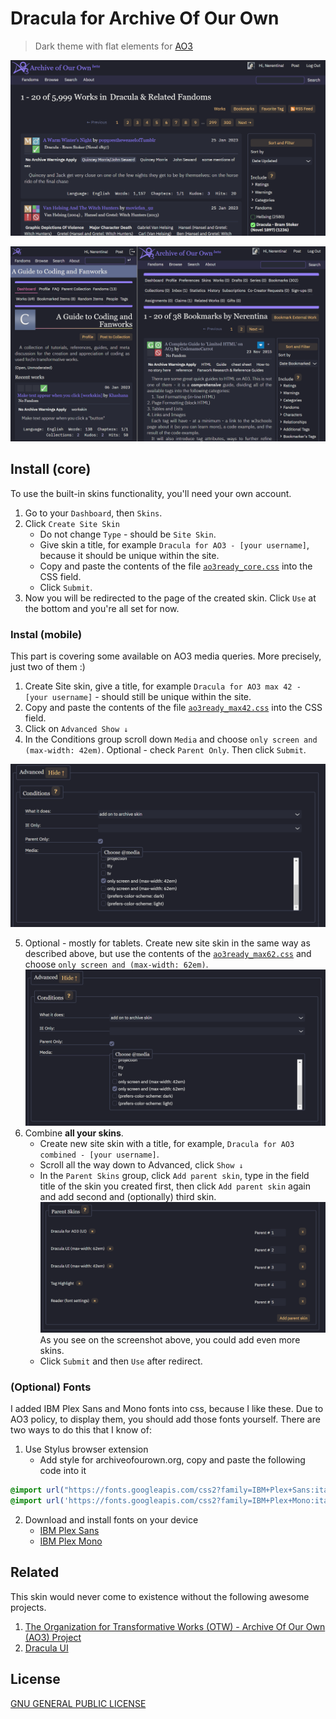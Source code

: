 # Dracula for Archive Of Our Own

> Dark theme with flat elements for [AO3](https://archiveofourown.org)

![Screenshot on PC](./Screenshot_PC.png)

![Screenshot on mobile](./Screenshot_mobile.png)

## Install (core)
To use the built-in skins functionality, you'll need your own account.
1. Go to your `Dashboard`, then `Skins`.
2. Click `Create Site Skin`
    - Do not change `Type` - should be `Site Skin`.
    - Give skin a title, for example `Dracula for AO3 - [your username]`, because it should be unique within the site.
    - Copy and paste the contents of the file [`ao3ready_core.css`](./ao3ready_core.css) into the CSS field.
    - Click `Submit`.
3. Now you will be redirected to the page of the created skin. Click `Use` at the bottom and you're all set for now.

### Instal (mobile)
This part is covering some available on AO3 media queries. More precisely, just two of them :) 
1. Create Site skin, give a title, for example `Dracula for AO3 max 42 - [your username]` - should still be unique within the site.
2. Copy and paste the contents of the file [`ao3ready_max42.css`](./ao3ready_max42.css) into the CSS field.
3. Click on `Advanced Show ↓`
4. In the Conditions group scroll down `Media` and choose `only screen and (max-width: 42em)`. Optional - check `Parent Only`. Then click `Submit`.

![Screenshot choose 42](./Screenshot_max42.png)

5. Optional - mostly for tablets. Create new site skin in the same way as described above, but use the contents of the [`ao3ready_max62.css`](./ao3ready_max62.css) and choose `only screen and (max-width: 62em)`.
![Screenshot choose 62](./Screenshot_max62.png)
6. Combine **all your skins**.
    - Create new site skin with a title, for example, `Dracula for AO3 combined - [your username]`.
    - Scroll all the way down to Advanced, click `Show ↓`
    - In the `Parent Skins` group, click `Add parent skin`, type in the field title of the skin you created first, then click `Add parent skin` again and add second and (optionally) third skin.
    ![Screenshot choose 62](./Screenshot_Parents.png)
    As you see on the screenshot above, you could add even more skins.
    - Click `Submit` and then `Use` after redirect.

### (Optional) Fonts
I added IBM Plex Sans and Mono fonts into css, because I like these. Due to AO3 policy, to display them, you should add those fonts yourself. There are two ways to do this that I know of:
1. Use Stylus browser extension
    - Add style for archiveofourown.org, copy and paste the following code into it
```css
@import url("https://fonts.googleapis.com/css2?family=IBM+Plex+Sans:ital,wght@0,300;0,400;0,600;0,700;1,300;1,400;1,600;1,700&display=swap");
@import url('https://fonts.googleapis.com/css2?family=IBM+Plex+Mono:ital,wght@0,300;0,400;0,600;0,700;1,300;1,400;1,600;1,700&display=swap');
```
2. Download and install fonts on your device
    - [IBM Plex Sans](https://fonts.google.com/specimen/IBM+Plex+Sans)
    - [IBM Plex Mono](https://fonts.google.com/specimen/IBM+Plex+Mono)

## Related
This skin would never come to existence without the following awesome projects.
1. [The Organization for Transformative Works (OTW) - Archive Of Our Own (AO3) Project](https://github.com/otwcode/otwarchive)
2. [Dracula UI](https://ui.draculatheme.com)

## License
[GNU GENERAL PUBLIC LICENSE](./COPYING)